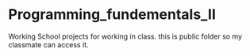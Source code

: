 # Programming_fundementals_II
Working School projects for working in class.
this is public folder so my classmate can access it. 
